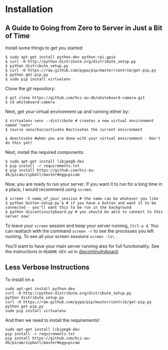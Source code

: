 Installation
============

## A Guide to Going from Zero to Server in Just a Bit of Time

Install some things to get you started:

```
$ sudo apt-get install python-dev python-rpi.gpio
$ curl -O http://python-distribute.org/distribute_setup.py
$ python distribute_setup.py
$ curl -O https://raw.github.com/pypa/pip/master/contrib/get-pip.py
$ python get-pip.py
$ sudo pip install virtualenv
```

Clone the git repository:

```
$ git clone https://github.com/hci-au-dk/whiteboard-camera.git
$ cd whiteboard-camera
```

Next, get your virtual environment up and running either by:

```
$ virtualenv venv --distribute # creates a new virtual environment named "venv"
$ source venv/bin/activate #activates the current environment

$ deactivate #when you are done with your virtual environment - Don't do this yet!
``` 

Next, install the required components:

```
$ sudo apt-get install libjpeg8-dev
$ pip install -r requirements.txt
$ pip install https://github.com/hci-au-dk/picam/zipball/master#egg=picam
```

Now, you are ready to run your server. If you want it to run for a long time in a place, I would recommend using `screen`.

```
$ screen -S name_of_your_session # the name can be whatever you like
$ python button-setup.py & # if you have a button and want it to be connected - you'll want this to be run in the background
$ python discontinuityboard.py # you should be able to connect to this server now!
```

To leave your `screen` session and keep your server running, `Ctrl-a d`. You can reattach with the command `screen -r` to see the processes you left running. To see all your screen sessions `screen -ls\
`.

You'll want to have your main server running also for full functionality. See the instructions in `README-DEV.md` in [discontinuityboard](https://github.com/hci-au-dk/discontinuityboard).


## Less Verbose Instructions

To install on a 

    sudo apt-get install python-dev
    curl -O http://python-distribute.org/distribute_setup.py
    python distribute_setup.py
    curl -O https://raw.github.com/pypa/pip/master/contrib/get-pip.py
    python get-pip.py
    sudo pip install virtualenv

And then we need to install the requirements!

    sudo apt-get install libjpeg8-dev
    pip install -r requirements.txt
    pip install https://github.com/hci-au-dk/picam/zipball/master#egg=picam

